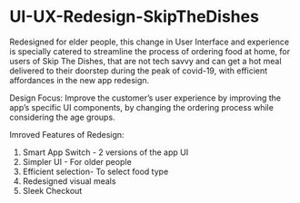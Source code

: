 # UI-UX-Redesign-SkipTheDishes

Redesigned for elder people, this change in User Interface and experience is specially catered to streamline the process of ordering food at home, for users of Skip The Dishes, that are not tech savvy and can get a hot meal delivered to their doorstep during the peak of covid-19, with efficient affordances in the new app redesign.

Design Focus: Improve the customer’s user experience by improving the app’s specific UI components, by changing the ordering process while considering the age groups.

Imroved Features of Redesign: 
1) Smart App Switch - 2 versions of the app UI 
2) Simpler UI - For older people
3) Efficient selection- To select food type
4) Redesigned visual meals
5) Sleek Checkout
